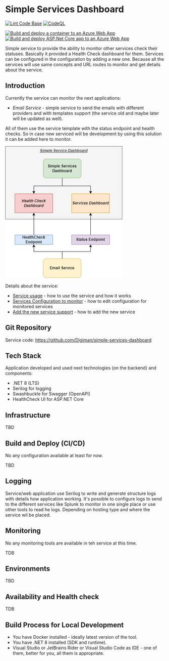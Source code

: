# Simple Services Dashboard

[![Lint Code Base](https://github.com/Digiman/simple-services-dashboard/actions/workflows/super-linter.yml/badge.svg)](https://github.com/Digiman/simple-services-dashboard/actions/workflows/super-linter.yml)
[![CodeQL](https://github.com/Digiman/simple-services-dashboard/actions/workflows/codeql.yml/badge.svg)](https://github.com/Digiman/simple-services-dashboard/actions/workflows/codeql.yml)

[![Build and deploy a container to an Azure Web App](https://github.com/Digiman/simple-services-dashboard/actions/workflows/azure-container-webapp.yml/badge.svg)](https://github.com/Digiman/simple-services-dashboard/actions/workflows/azure-container-webapp.yml)
[![Build and deploy ASP.Net Core app to an Azure Web App](https://github.com/Digiman/simple-services-dashboard/actions/workflows/azure-webapps-dotnet-core.yml/badge.svg)](https://github.com/Digiman/simple-services-dashboard/actions/workflows/azure-webapps-dotnet-core.yml)

Simple service to provide the ability to monitor other services check their statuses. Basically it provided a Health Check
dashboard for them. Services can be configured in the configuration by adding a new one. Because all the services will use same concepts and
URL routes to monitor and get details about the service.

## Introduction

Currently the service can monitor the next applications:

* *Email Service* - simple service to send the emails with different providers and with templates support (the service old and maybe later will be updated as well).

All of them use the service template with the status endpoint and health checks. So in case new serviced will be development by using this
solution it can be added here to monitor.

![The service externals!](docs/images/SimpleDashboardService-ServiceExternals.png "The service externals")

Details about the service:
* [Service usage](docs/ServiceUsage.md) - how to use the service and how it works
* [Services Configuration to monitor](docs/ServicesConfiguration.md) - how to edit configuration for monitored services
* [Add the new service support](docs/AddNewService.md) - how to add the new service

## Git Repository

Service code: https://github.com/Digiman/simple-services-dashboard

## Tech Stack

Application developed and used next technologies (on the backend) and components:

* .NET 8 (LTS)
* Serilog for logging
* Swashbuckle for Swagger (OpenAPI)
* HealthCheck UI for ASP.NET Core

## Infrastructure

TBD

## Build and Deploy (CI/CD)

No any configuration available at least for now.

TBD

## Logging

Service/web application use Serilog to write and generate structure logs with details how application working. It's possible to configure logs to send to the different services like Splunk to monitor in one single place or use other tools to read he logs. Depending on hosting type and where the service wil be placed.

## Monitoring

No any monitoring tools are available in teh service at this time.

TDB

## Environments

TBD

## Availability and Health check

TDB

## Build Process for Local Development

* You have Docker installed - ideally latest version of the tool.
* You have .NET 8 installed (SDK and runtime).
* Visual Studio or JetBrains Rider or Visual Studio Code as IDE - one of them, better for you, all them is appropriate.

